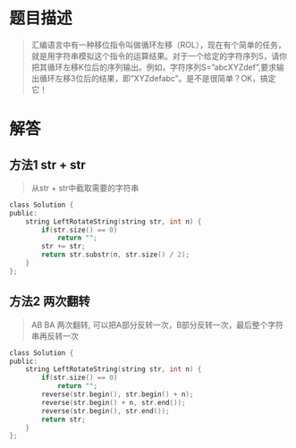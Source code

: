 # 题目描述   
> 汇编语言中有一种移位指令叫做循环左移（ROL），现在有个简单的任务，就是用字符串模拟这个指令的运算结果。对于一个给定的字符序列S，请你把其循环左移K位后的序列输出。例如，字符序列S=”abcXYZdef”,要求输出循环左移3位后的结果，即“XYZdefabc”。是不是很简单？OK，搞定它！

# 解答


## 方法1 str + str
> 从str + str中截取需要的字符串

```c
class Solution {
public:
    string LeftRotateString(string str, int n) {
        if(str.size() == 0)
            return "";
        str += str;
        return str.substr(n, str.size() / 2);
    }
};
```
## 方法2 两次翻转
> AB  BA  两次翻转, 可以把A部分反转一次，B部分反转一次，最后整个字符串再反转一次

```c
class Solution {
public:
    string LeftRotateString(string str, int n) {
        if(str.size() == 0)
            return "";
        reverse(str.begin(), str.begin() + n);
        reverse(str.begin() + n, str.end());
        reverse(str.begin(), str.end());
        return str;
    }
};
```